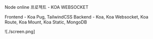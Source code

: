 Node online 프로젝트 - KOA WEBSOCKET

Frontend - Koa Pug, TailwindCSS
Backend - Koa, Koa Websocket, Koa Route, Koa Mount, Koa Static, MongoDB

![./screen.png]